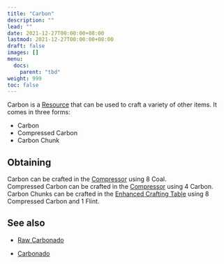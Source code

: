 ```yaml
---
title: "Carbon"
description: ""
lead: ""
date: 2021-12-27T00:00:00+08:00
lastmod: 2021-12-27T00:00:00+08:00
draft: false
images: []
menu: 
  docs:
    parent: "tbd"
weight: 999
toc: false
---
```


Carbon is a [Resource](/docs/slimefun/resources) that can be used to craft a variety of other items. It comes in three forms:

- Carbon
- Compressed Carbon
- Carbon Chunk

## Obtaining

Carbon can be crafted in the [Compressor](/docs/slimefun/compressor) using 8 Coal.  
Compressed Carbon can be crafted in the [Compressor](/docs/slimefun/compressor) using 4 Carbon.  
Carbon Chunks can be crafted in the [Enhanced Crafting Table](/docs/slimefun/enhanced-crafting-table) using 8 Compressed Carbon and 1 Flint.  

## See also

- [Raw Carbonado](/docs/slimefun/carbonado)

- [Carbonado](/docs/slimefun/carbonado)

